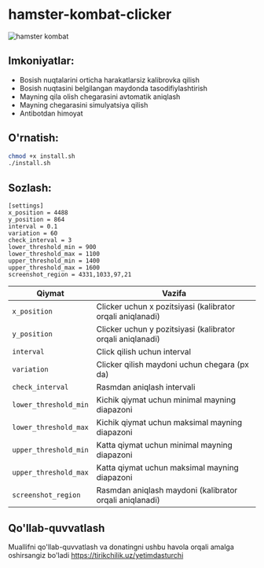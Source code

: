 # hamster-kombat-clicker

![hamster kombat](https://i.ibb.co/hXZf0c2/image.png)

## Imkoniyatlar:

- Bosish nuqtalarini orticha harakatlarsiz kalibrovka qilish
- Bosish nuqtasini belgilangan maydonda tasodifiylashtirish
- Mayning qila olish chegarasini avtomatik aniqlash
- Mayning chegarasini simulyatsiya qilish
- Antibotdan himoyat

## O'rnatish:

```bash
chmod +x install.sh
./install.sh
```

## Sozlash:

```
[settings]
x_position = 4488
y_position = 864
interval = 0.1
variation = 60
check_interval = 3
lower_threshold_min = 900
lower_threshold_max = 1100
upper_threshold_min = 1400
upper_threshold_max = 1600
screenshot_region = 4331,1033,97,21
```

| Qiymat |Vazifa|
|--|--|
|`x_position`| Clicker uchun x pozitsiyasi (kalibrator orqali aniqlanadi) |
|`y_position`| Clicker uchun y pozitsiyasi (kalibrator orqali aniqlanadi)|
|`interval`| Click qilish uchun interval|
|`variation`| Clicker qilish maydoni uchun chegara (px da)|
|`check_interval`| Rasmdan aniqlash intervali|
|`lower_threshold_min`| Kichik qiymat uchun minimal mayning diapazoni |
|`lower_threshold_max`| Kichik qiymat uchun maksimal mayning diapazoni |
|`upper_threshold_min`| Katta qiymat uchun minimal mayning diapazoni|
|`upper_threshold_max`| Katta qiymat uchun maksimal mayning diapazoni|
|`screenshot_region`| Rasmdan aniqlash maydoni (kalibrator orqali aniqlanadi)|

## Qo'llab-quvvatlash

Muallifni qo'llab-quvvatlash va donatingni ushbu havola orqali amalga oshirsangiz bo'ladi https://tirikchilik.uz/yetimdasturchi